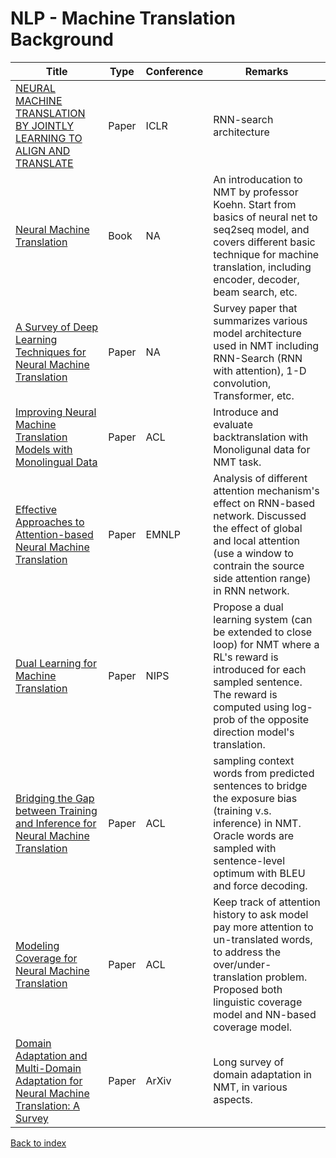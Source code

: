 # NLP - Machine Translation Background
|Title|Type|Conference|Remarks
|--|--|--|--|
|[NEURAL MACHINE TRANSLATION BY JOINTLY LEARNING TO ALIGN AND TRANSLATE](https://arxiv.org/pdf/1409.0473.pdf)|Paper|ICLR|RNN-search architecture
|[Neural Machine Translation](https://www.amazon.com/Neural-Machine-Translation-Philipp-Koehn/dp/1108497322?tag=geekyadvisor-20)|Book|NA|An introducation to NMT by professor Koehn. Start from basics of neural net to seq2seq model, and covers different basic technique for machine translation, including encoder, decoder, beam search, etc.|
|[A Survey of Deep Learning Techniques for Neural Machine Translation](https://arxiv.org/pdf/2002.07526.pdf)|Paper|NA|Survey paper that summarizes various model architecture used in NMT including RNN-Search (RNN with attention), 1-D convolution, Transformer, etc.|
|[Improving Neural Machine Translation Models with Monolingual Data](https://arxiv.org/pdf/1511.06709.pdf)|Paper|ACL|Introduce and evaluate backtranslation with Monoligunal data for NMT task.
|[Effective Approaches to Attention-based Neural Machine Translation](https://www.aclweb.org/anthology/D15-1166.pdf)|Paper|EMNLP|Analysis of different attention mechanism's effect on RNN-based network. Discussed the effect of global and local attention (use a window to contrain the source side attention range) in RNN network.
|[Dual Learning for Machine Translation](https://arxiv.org/abs/1611.00179)|Paper|NIPS|Propose a dual learning system (can be extended to close loop) for NMT where a RL's reward is introduced for each sampled sentence. The reward is computed using log-prob of the opposite direction model's translation.|
|[Bridging the Gap between Training and Inference for Neural Machine Translation](https://arxiv.org/pdf/1906.02448.pdf)|Paper|ACL|sampling context words from predicted sentences to bridge the exposure bias (training v.s. inference) in NMT. Oracle words are sampled with sentence-level optimum with BLEU and force decoding.|
|[Modeling Coverage for Neural Machine Translation](https://arxiv.org/pdf/1601.04811.pdf)|Paper|ACL|Keep track of attention history to ask model pay more attention to un-translated words, to address the over/under-translation problem. Proposed both linguistic coverage model and NN-based coverage model.|
|[Domain Adaptation and Multi-Domain Adaptation for Neural Machine Translation: A Survey](https://arxiv.org/pdf/2104.06951.pdf)|Paper|ArXiv|Long survey of domain adaptation in NMT, in various aspects.|



[Back to index](../../README.md)